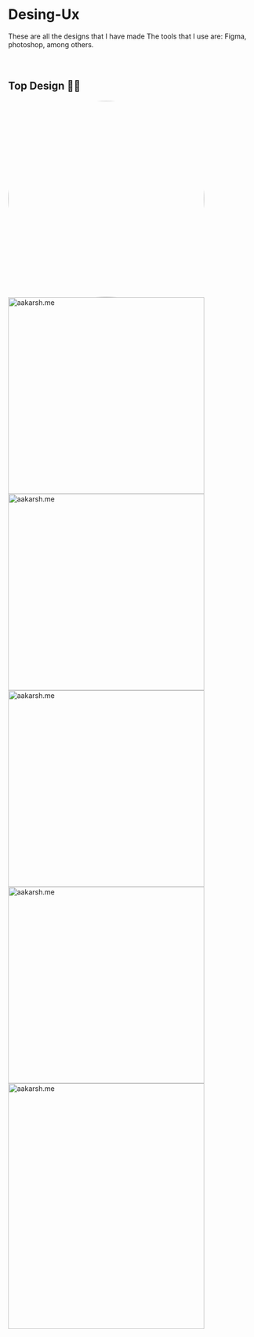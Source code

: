 # Desing-Ux
These are all the designs that I have made The tools that I use are: Figma, photoshop, among others.
<br/><br/><br/>
## Top Design 👟🔥


<a href="https://www.instagram.com/p/CCGhVs0Ag1K/" target="_blank"><img align="left" alt="aakarsh.me" width="400px" height="auto" style="border-radius: 205px" src="https://user-images.githubusercontent.com/57770054/116891936-a94ad600-ac05-11eb-8c3c-f34c5a061505.jpg" /></a>

<a href="https://www.instagram.com/p/CBmOH-ygHs3/" target="_blank"><img align="left" alt="aakarsh.me" width="400px" height="auto" src="https://user-images.githubusercontent.com/57770054/116894763-cdf47d00-ac08-11eb-84e8-78a72978efde.jpg" /></a>

<a href="https://www.instagram.com/p/CBTJizvgnnE/" target="_blank"><img align="left" alt="aakarsh.me" width="400px"  height="auto" src="https://user-images.githubusercontent.com/57770054/116894876-ef556900-ac08-11eb-9f8b-01ae1a2b3cb6.jpg" /></a>


<a href="https://www.instagram.com/p/CBlaEVygdOT/" target="_blank"><img align="left" alt="aakarsh.me" width="400px" height="auto" src="https://user-images.githubusercontent.com/57770054/116895005-17dd6300-ac09-11eb-84cb-a1316013973a.jpg" /></a>



<a href="https://www.instagram.com/p/CA7zPRAlthe/" target="_blank"><img align="left" alt="aakarsh.me" width="400px" height="auto" src="https://user-images.githubusercontent.com/57770054/116895122-3d6a6c80-ac09-11eb-8757-c5af96ec7b35.jpg" /></a>



<a href="https://www.instagram.com/p/CCxWu8sgu4f/" target="_blank"><img align="left" alt="aakarsh.me" width="400px" height="500px" src="https://user-images.githubusercontent.com/57770054/116895853-fcbf2300-ac09-11eb-8a8a-857bd5e4394e.jpg" /></a>

